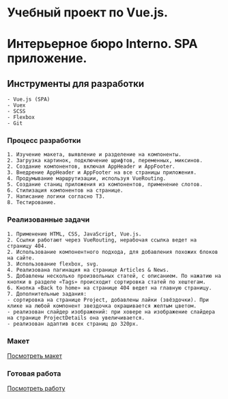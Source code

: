 # Учебный проект по Vue.js. 
# Интерьерное бюро Interno. SPA приложение.

## Инструменты для разработки
```
- Vue.js (SPA)
- Vuex
- SCSS
- Flexbox
- Git
```

### Процесс разработки
```
1. Изучение макета, выявление и разделение на компоненты.
2. Загрузка картинок, подключение шрифтов, переменных, миксинов.
2. Создание компонентов, включая AppHeader и AppFooter.
3. Внедрение AppHeader и AppFooter на все страницы приложения.
4. Продумывание маршрутизации, используя VueRouting.
5. Создание станиц приложения из компонентов, применение слотов.
6. Стилизация компонентов на странице.
7. Написание логики согласно ТЗ.
8. Тестирование.
```
### Реализованные задачи
```
1. Применение HTML, CSS, JavaScript, Vue.js.
2. Ссылки работают через VueRouting, нерабочая ссылка ведет на страницу 404.
2. Использование компонентного подхода, для добавления похожих блоков на сайте.
3. Использование flexbox, svg.
4. Реализована пагинация на странице Articles & News.
5. Добавлены несколько произвольных статей, с описанием. По нажатию на кнопки в разделе «Tags» происходит сортировка статей по хештегам.
6. Кнопка «Back to home» на странице 404 ведет на главную страницу.
7. Дополнительные задания: 
- сортировка на странице Project, добавлены лайки (звёздочки). При клике на любой компонент звездочка окрашивается желтым цветом.
- реализован слайдер изображений: при ховере на изображение слайдера на странице ProjectDetails она увеличивается.
- реализован адаптив всех страниц до 320px.
```
### Макет

[Посмотреть макет](https://www.figma.com/file/Pk1fIYlZnMtq851R6zmggn/Interior-Design-Webflow-Website-Template-(Community)-(Copy)-(Copy)-(Copy)?node-id=1%3A5&mode=dev)


### Готовая работа

[Посмотреть работу](https://github.com/ImyaKhoroshee/Interno_CLI)
